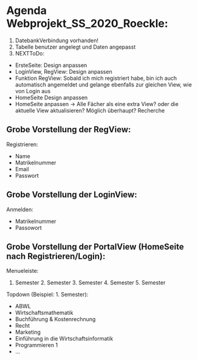 # Agenda Webprojekt_SS_2020_Roeckle:
1. DatebankVerbindung vorhanden!
2. Tabelle benutzer angelegt und Daten angepasst
3. NEXTToDo: 
- ErsteSeite: Design anpassen
- LoginView, RegView: Design anpassen
- Funktion RegView: Sobald ich mich registriert habe, bin ich auch automatisch angemeldet und gelange ebenfalls zur gleichen View, wie von Login aus
- HomeSeite Design anpassen
- HomeSeite anpassen -> Alle Fächer als eine extra View? oder die aktuelle View aktualisieren? Möglich überhaupt? Recherche

 Grobe Vorstellung der RegView:
 -
  Registrieren: 
  - Name
  - Matrikelnummer
  - Email
  - Passwort
  
  Grobe Vorstellung der LoginView:
 -
  Anmelden:
  - Matrikelnummer
  - Passowort
  
  Grobe Vorstellung der PortalView (HomeSeite nach Registrieren/Login):
  -
  Menueleiste:
  1. Semester   2. Semester   3. Semester   4. Semester   5. Semester
  
  Topdown (Beispiel: 1. Semester):
 
  - ABWL 
  - Wirtschaftsmathematik
  - Buchführung & Kostenrechnung
  - Recht
  - Marketing
  - Einführung in die Wirtschaftsinformatik
  - Programmieren 1
  - ...

 
  
  
  
  
  
  
  
